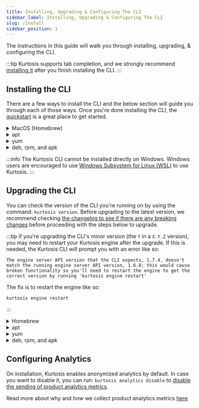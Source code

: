 ```yaml
---
title: Installing, Upgrading & Configuring The CLI
sidebar_label: Installing, Upgrading & Configuring The CLI
slug: /install
sidebar_position: 1
---
```


The instructions in this guide will walk you through installing, upgrading, & configuring the CLI. 

:::tip
Kurtosis supports tab completion, and we strongly recommend [installing it][installing-tab-completion] after you finish installing the CLI.
:::

Installing the CLI
------------------

There are a few ways to install the CLI and the below section will guide you through each of those ways. Once you're done installing the CLI, the [quickstart][quickstart] is a great place to get started.

<details><summary>MacOS (Homebrew)</summary>

To install on MacOS (Homebrew):

```
brew install kurtosis-tech/tap/kurtosis-cli
```

NOTE: Homebrew might warn you that your Xcode is outdated or missing entirely. [This is a Homebrew requirement](https://docs.brew.sh/Installation), and has nothing to do with Kurtosis (which ships as prebuilt binaries). To install or update your Xcode, run:

```
xcode-select --install
```

</details>

<details><summary>apt</summary>

To install on Ubuntu OS using apt:

```
echo "deb [trusted=yes] https://apt.fury.io/kurtosis-tech/ /" | sudo tee /etc/apt/sources.list.d/kurtosis.list
sudo apt update
sudo apt install kurtosis-cli
```
</details>

<details><summary>yum</summary>

To install on RPM-based Linux systems:

```
echo '[kurtosis]
name=Kurtosis
baseurl=https://yum.fury.io/kurtosis-tech/
enabled=1
gpgcheck=0' | sudo tee /etc/yum.repos.d/kurtosis.repo
sudo yum install kurtosis-cli
```
</details>

<details><summary>deb, rpm, and apk</summary>

Download the appropriate artifact from [the release artifacts page][release-artifacts].
</details>

:::info
The Kurtosis CLI cannot be installed directly on Windows. Windows users are encouraged to use [Windows Subsystem for Linux (WSL)][windows-susbsystem-for-linux] to use Kurtosis.
:::

Upgrading the CLI
-----------------
You can check the version of the CLI you're running on by using the command: `kurtosis version`. Before upgrading to the latest version, we recommend checking [the changelog to see if there are any breaking changes][cli-changelog] before proceeding with the steps below to upgrade.

:::tip
if you're upgrading the CLI's minor version (the `Y` in a `X.Y.Z` version), you may need to restart your Kurtosis engine after the upgrade. If this is needed, the Kurtosis CLI will prompt you with an error like so:
```
The engine server API version that the CLI expects, 1.7.4, doesn't match the running engine server API version, 1.6.8; this would cause broken functionality so you'll need to restart the engine to get the correct version by running 'kurtosis engine restart'
```
The fix is to restart the engine like so:
```
kurtosis engine restart
```
:::

<details><summary>Homebrew</summary>

To upgrade the CLI on MacOS (Homebrew):

```
brew upgrade kurtosis-tech/tap/kurtosis-cli
```

If you encounter issues with upgrading the CLI using Homebrew, try the following command to update and upgrade Homebrew itself before upgrading the CLI:
```
brew update && brew upgrade
```

</details>

<details><summary>apt</summary>

To upgrade the CLI on Ubuntu OS using apt:

```
apt install --only-upgrade kurtosis-cli
```
</details>

<details><summary>yum</summary>

To upgrade the CLI on RPM-based Linux systems:

```
yum upgrade kurtosis-cli
```
</details>

<details><summary>deb, rpm, and apk</summary>

Download the appropriate artifact from [the release artifacts page][release-artifacts].
</details>


Configuring Analytics
---------------------

On installation, Kurtosis enables anonymized analytics by default. In case you want to disable it, you can run: `kurtosis analytics disable` to [disable the sending of product analytics metrics][analytics-disable]. 

Read more about why and how we collect product analytics metrics [here][metrics-philosophy].


<!-------------------------- ONLY LINKS BELOW HERE ---------------------------->
[cli-changelog]: ../changelog.md
[metrics-philosophy]: ../explanations/metrics-philosophy.md
[analytics-disable]: ../reference/cli/analytics-disable.md
[quickstart]: ../quickstart.md
[installing-tab-completion]: ./adding-tab-completion.md

[release-artifacts]: https://github.com/kurtosis-tech/kurtosis-cli-release-artifacts/releases
[windows-susbsystem-for-linux]: https://learn.microsoft.com/en-us/windows/wsl/
